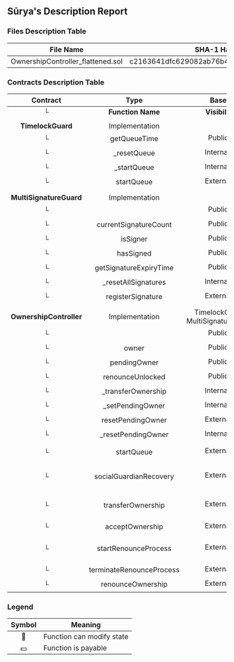## Sūrya's Description Report

### Files Description Table


|  File Name  |  SHA-1 Hash  |
|-------------|--------------|
| OwnershipController_flattened.sol | c2163641dfc629082ab76b4a0ab444253c6b1454 |


### Contracts Description Table


|  Contract  |         Type        |       Bases      |                  |                 |
|:----------:|:-------------------:|:----------------:|:----------------:|:---------------:|
|     └      |  **Function Name**  |  **Visibility**  |  **Mutability**  |  **Modifiers**  |
||||||
| **TimelockGuard** | Implementation |  |||
| └ | getQueueTime | Public ❗️ |   |NO❗️ |
| └ | _resetQueue | Internal 🔒 | 🛑  | |
| └ | _startQueue | Internal 🔒 | 🛑  | |
| └ | startQueue | External ❗️ | 🛑  |NO❗️ |
||||||
| **MultiSignatureGuard** | Implementation |  |||
| └ | <Constructor> | Public ❗️ | 🛑  |NO❗️ |
| └ | currentSignatureCount | Public ❗️ |   |NO❗️ |
| └ | isSigner | Public ❗️ |   |NO❗️ |
| └ | hasSigned | Public ❗️ |   |NO❗️ |
| └ | getSignatureExpiryTime | Public ❗️ |   |NO❗️ |
| └ | _resetAllSignatures | Internal 🔒 | 🛑  | |
| └ | registerSignature | External ❗️ | 🛑  | onlySigner |
||||||
| **OwnershipController** | Implementation | TimelockGuard, MultiSignatureGuard |||
| └ | <Constructor> | Public ❗️ | 🛑  |NO❗️ |
| └ | owner | Public ❗️ |   |NO❗️ |
| └ | pendingOwner | Public ❗️ |   |NO❗️ |
| └ | renounceUnlocked | Public ❗️ |   |NO❗️ |
| └ | _transferOwnership | Internal 🔒 | 🛑  | |
| └ | _setPendingOwner | Internal 🔒 | 🛑  | |
| └ | resetPendingOwner | External ❗️ | 🛑  | onlyOwner |
| └ | _resetPendingOwner | Internal 🔒 | 🛑  | |
| └ | startQueue | External ❗️ | 🛑  | onlyOwner multiSignatureGuard |
| └ | socialGuardianRecovery | External ❗️ | 🛑  | onlySigner timelocked multiSignatureGuard |
| └ | transferOwnership | External ❗️ | 🛑  | onlyOwner timelocked multiSignatureGuard |
| └ | acceptOwnership | External ❗️ | 🛑  |NO❗️ |
| └ | startRenounceProcess | External ❗️ | 🛑  | onlyOwner timelocked multiSignatureGuard |
| └ | terminateRenounceProcess | External ❗️ | 🛑  | onlyOwner |
| └ | renounceOwnership | External ❗️ | 🛑  | onlyOwner |


### Legend

|  Symbol  |  Meaning  |
|:--------:|-----------|
|    🛑    | Function can modify state |
|    💵    | Function is payable |

